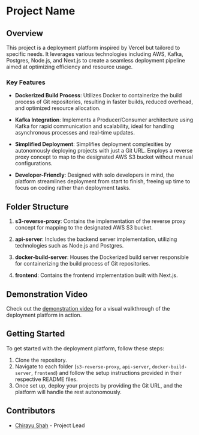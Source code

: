  # Project Name

## Overview

This project is a deployment platform inspired by Vercel but tailored to specific needs. It leverages various technologies including AWS, Kafka, Postgres, Node.js, and Next.js to create a seamless deployment pipeline aimed at optimizing efficiency and resource usage.

### Key Features

- **Dockerized Build Process**: Utilizes Docker to containerize the build process of Git repositories, resulting in faster builds, reduced overhead, and optimized resource allocation.
  
- **Kafka Integration**: Implements a Producer/Consumer architecture using Kafka for rapid communication and scalability, ideal for handling asynchronous processes and real-time updates.
  
- **Simplified Deployment**: Simplifies deployment complexities by autonomously deploying projects with just a Git URL. Employs a reverse proxy concept to map to the designated AWS S3 bucket without manual configurations.
  
- **Developer-Friendly**: Designed with solo developers in mind, the platform streamlines deployment from start to finish, freeing up time to focus on coding rather than deployment tasks.

## Folder Structure

1. **s3-reverse-proxy**: Contains the implementation of the reverse proxy concept for mapping to the designated AWS S3 bucket.

2. **api-server**: Includes the backend server implementation, utilizing technologies such as Node.js and Postgres.

3. **docker-build-server**: Houses the Dockerized build server responsible for containerizing the build process of Git repositories.

4. **frontend**: Contains the frontend implementation built with Next.js.

## Demonstration Video

Check out the [demonstration video](Demo.mp4) for a visual walkthrough of the deployment platform in action.

## Getting Started

To get started with the deployment platform, follow these steps:

1. Clone the repository.
2. Navigate to each folder (`s3-reverse-proxy`, `api-server`, `docker-build-server`, `frontend`) and follow the setup instructions provided in their respective README files.
3. Once set up, deploy your projects by providing the Git URL, and the platform will handle the rest autonomously.

## Contributors

- [Chirayu Shah](https://github.com/chirayu-xx) - Project Lead
